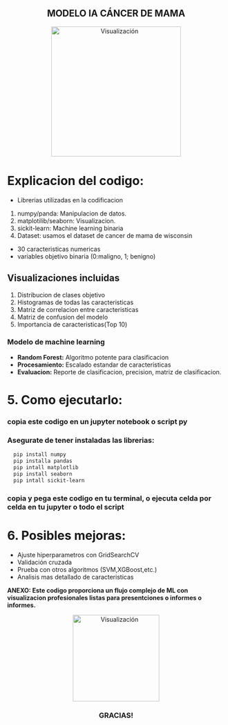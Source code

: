 <h2 align="center">MODELO IA CÁNCER DE MAMA</h2>

<p align="center">
 <img src="[https://cdn-icons-gif.flaticon.com/15588/15588914.gif](https://static-www.adweek.com/wp-content/uploads/2019/03/5g-page-reverse-2019.gif?w=1140)" alt="Visualización" width="300"/>
</p>

# Explicacion del codigo:
* Librerias utilizadas en la codificacion

1. numpy/panda: Manipulacion de datos.
2. matplotilib/seaborn: Visualizacion. 
3. sickit-learn: Machine learning binaria
4. Dataset: usamos el dataset de cancer de mama de wisconsin
* 30 caracteristicas numericas
* variables objetivo binaria (0:maligno, 1; benigno)
## Visualizaciones incluidas
1. Distribucion de clases objetivo
2. Histogramas de todas las caracteristicas 
3. Matriz de correlacion entre caracteristicas
4. Matriz de confusion del modelo
5. Importancia de caracteristicas(Top 10)
### Modelo de machine learning
- **Random Forest:** Algoritmo potente para clasificacion 
- **Procesamiento:** Escalado estandar de caracteristicas
- **Evaluacion:** Reporte de clasificacion, precision, matriz de clasificacion. 
# **5. Como ejecutarlo:**
### copia este codigo en un jupyter notebook o script py
### Asegurate de tener instaladas las librerias:
```bash
  pip install numpy 
  pip installa pandas
  pip intall matplotlib
  pip install seaborn
  pip intall sickit-learn 
```
### copia y pega este codigo en tu terminal, o ejecuta celda por celda en tu jupyter o todo el script

# **6. Posibles mejoras:**

- Ajuste hiperparametros con GridSearchCV
- Validación cruzada
- Prueba con otros algoritmos (SVM,XGBoost,etc.) 
- Analisis mas detallado de caracteristicas

**ANEXO: Este codigo proporciona un flujo complejo de ML con visualizacion profesionales listas para presentciones o informes o informes.**

<p align="center">
<img src="https://media.istockphoto.com/id/1686043637/es/vector/d%C3%ADa-mundial-del-c%C3%A1ncer-de-mama.jpg?s=612x612&w=0&k=20&c=eVWTom0fc14ud-fdINDIjk6okbGruxERwHqwlB80dCA=" alt="Visualización" width="200"/>
</p>

<h3 align="center">GRACIAS!</h3>
